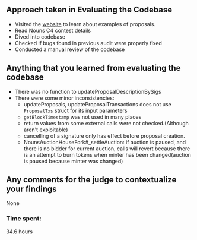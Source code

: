 ## Approach taken in Evaluating the Codebase
- Visited the [website](https://nouns.wtf/) to learn about examples of proposals.
- Read Nouns C4 contest details
- Dived into codebase
- Checked if bugs found in previous audit were properly fixed
- Conducted a manual review of the codebase

## Anything that you learned from evaluating the codebase
- There was no function to updateProposalDescriptionBySigs
- There were some minor inconsistencies:
    - updateProposals, updateProposalTransactions does not use `ProposalTxs` struct for its input parameters
    - `getBlockTimestamp` was not used in many places
    - return values from some external calls were not checked.(Although aren't exploitable)
    - cancelling of a signature only has effect before proposal creation.
    - NounsAuctionHouseFork#_settleAuction: if auction is paused, and there is no bidder for current auction, calls will revert because there is an attempt to burn tokens when minter has been changed(auction is paused because minter was changed)

## Any comments for the judge to contextualize your findings
None


### Time spent:
34.6 hours